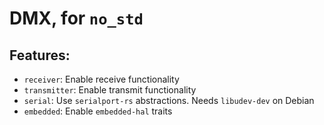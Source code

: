 # DMX, for `no_std`

## Features:
* `receiver`: Enable receive functionality
* `transmitter`: Enable transmit functionality
* `serial`: Use `serialport-rs` abstractions. Needs `libudev-dev` on Debian
* `embedded`: Enable `embedded-hal` traits